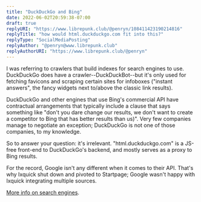 ```yaml
---
title: "DuckDuckGo and Bing"
date: 2022-06-02T20:59:38-07:00
draft: true
replyURI: "https://www.librepunk.club/@penryn/108411423190214816"
replyTitle: "how would html.duckduckgo.com fit into this?"
replyType: "SocialMediaPosting"
replyAuthor: "@penryn@www.librepunk.club"
replyAuthorURI: "https://www.librepunk.club/@penryn"
---
```


I was referring to crawlers that build indexes for search engines to use. DuckDuckGo does have a crawler--DuckDuckBot--but it's only used for fetching favicons and scraping certain sites for infoboxes ("instant answers", the fancy widgets next to/above the classic link results).

DuckDuckGo and other engines that use Bing's commercial API have contractual arrangements that typically include a clause that says something like "don't you dare change our results, we don't want to create a competitor to Bing that has better results than us)". Very few companies manage to negotiate an exception; DuckDuckGo is not one of those companies, to my knowledge.

So to answer your question: it's irrelevant. "html.duckduckgo.com" is a JS-free front-end to DuckDuckGo's backend, and mostly serves as a proxy to Bing results.

For the record, Google isn't any different when it comes to their API. That's why Ixquick shut down and pivoted to Startpage; Google wasn't happy with Ixquick integrating multiple sources.

[More info on search engines](https://seirdy.one/posts/2021/03/10/search-engines-with-own-indexes/).
